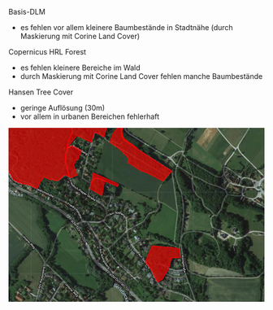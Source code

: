 Basis-DLM
* es fehlen vor allem kleinere Baumbestände in Stadtnähe (durch Maskierung mit Corine Land Cover)

Copernicus HRL Forest
* es fehlen kleinere Bereiche im Wald 
* durch Maskierung mit Corine Land Cover fehlen manche Baumbestände

Hansen Tree Cover
* geringe Auflösung (30m)
* vor allem in urbanen Bereichen fehlerhaft

![](https://github.com/wiesehahn/waldmaske/blob/master/output_data/img/urbaner-wald_basis-dlm.PNG)

